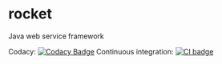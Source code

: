 # rocket
Java web service framework


Codacy: [![Codacy Badge](https://api.codacy.com/project/badge/Grade/2d49abf1b558437b98751dc9fab801e1)](https://www.codacy.com/app/na.singh/rocket?utm_source=github.com&amp;utm_medium=referral&amp;utm_content=narender-singh/rocket&amp;utm_campaign=Badge_Grade)
Continuous integration: [![CI badge](https://travis-ci.org/narender-singh/rocket.svg?branch=master)](https://travis-ci.org/narender-singh/rocket)
